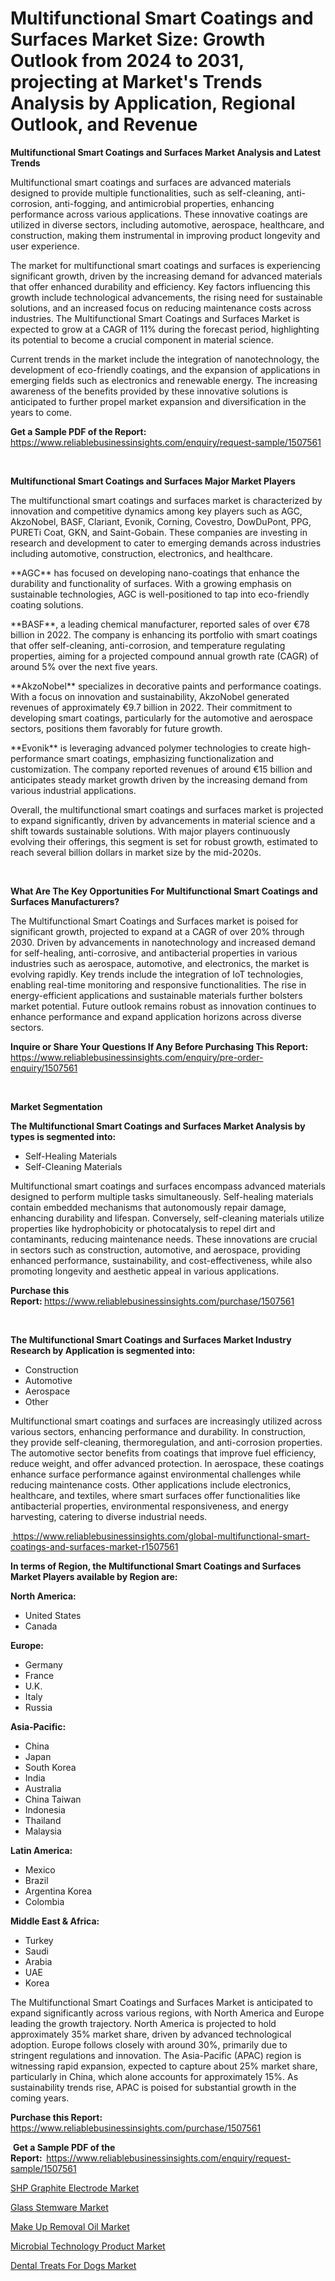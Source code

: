 <p><h1>Multifunctional Smart Coatings and Surfaces Market Size: Growth Outlook from 2024 to 2031, projecting at Market's Trends Analysis by Application, Regional Outlook, and Revenue</h1></p><p><strong>Multifunctional Smart Coatings and Surfaces Market Analysis and Latest Trends</strong></p>
<p><p>Multifunctional smart coatings and surfaces are advanced materials designed to provide multiple functionalities, such as self-cleaning, anti-corrosion, anti-fogging, and antimicrobial properties, enhancing performance across various applications. These innovative coatings are utilized in diverse sectors, including automotive, aerospace, healthcare, and construction, making them instrumental in improving product longevity and user experience.</p><p>The market for multifunctional smart coatings and surfaces is experiencing significant growth, driven by the increasing demand for advanced materials that offer enhanced durability and efficiency. Key factors influencing this growth include technological advancements, the rising need for sustainable solutions, and an increased focus on reducing maintenance costs across industries. The Multifunctional Smart Coatings and Surfaces Market is expected to grow at a CAGR of 11% during the forecast period, highlighting its potential to become a crucial component in material science.</p><p>Current trends in the market include the integration of nanotechnology, the development of eco-friendly coatings, and the expansion of applications in emerging fields such as electronics and renewable energy. The increasing awareness of the benefits provided by these innovative solutions is anticipated to further propel market expansion and diversification in the years to come.</p></p>
<p><strong>Get a Sample PDF of the Report:&nbsp;</strong> <a href="https://www.reliablebusinessinsights.com/enquiry/request-sample/1507561">https://www.reliablebusinessinsights.com/enquiry/request-sample/1507561</a></p>
<p>&nbsp;</p>
<p><strong>Multifunctional Smart Coatings and Surfaces Major Market Players</strong></p>
<p><p>The multifunctional smart coatings and surfaces market is characterized by innovation and competitive dynamics among key players such as AGC, AkzoNobel, BASF, Clariant, Evonik, Corning, Covestro, DowDuPont, PPG, PURETi Coat, GKN, and Saint-Gobain. These companies are investing in research and development to cater to emerging demands across industries including automotive, construction, electronics, and healthcare.</p><p>**AGC** has focused on developing nano-coatings that enhance the durability and functionality of surfaces. With a growing emphasis on sustainable technologies, AGC is well-positioned to tap into eco-friendly coating solutions.</p><p>**BASF**, a leading chemical manufacturer, reported sales of over €78 billion in 2022. The company is enhancing its portfolio with smart coatings that offer self-cleaning, anti-corrosion, and temperature regulating properties, aiming for a projected compound annual growth rate (CAGR) of around 5% over the next five years.</p><p>**AkzoNobel** specializes in decorative paints and performance coatings. With a focus on innovation and sustainability, AkzoNobel generated revenues of approximately €9.7 billion in 2022. Their commitment to developing smart coatings, particularly for the automotive and aerospace sectors, positions them favorably for future growth.</p><p>**Evonik** is leveraging advanced polymer technologies to create high-performance smart coatings, emphasizing functionalization and customization. The company reported revenues of around €15 billion and anticipates steady market growth driven by the increasing demand from various industrial applications.</p><p>Overall, the multifunctional smart coatings and surfaces market is projected to expand significantly, driven by advancements in material science and a shift towards sustainable solutions. With major players continuously evolving their offerings, this segment is set for robust growth, estimated to reach several billion dollars in market size by the mid-2020s.</p></p>
<p>&nbsp;</p>
<p><strong>What Are The Key Opportunities For Multifunctional Smart Coatings and Surfaces Manufacturers?</strong></p>
<p><p>The Multifunctional Smart Coatings and Surfaces market is poised for significant growth, projected to expand at a CAGR of over 20% through 2030. Driven by advancements in nanotechnology and increased demand for self-healing, anti-corrosive, and antibacterial properties in various industries such as aerospace, automotive, and electronics, the market is evolving rapidly. Key trends include the integration of IoT technologies, enabling real-time monitoring and responsive functionalities. The rise in energy-efficient applications and sustainable materials further bolsters market potential. Future outlook remains robust as innovation continues to enhance performance and expand application horizons across diverse sectors.</p></p>
<p><strong>Inquire or Share Your Questions If Any Before Purchasing This Report:</strong> <a href="https://www.reliablebusinessinsights.com/enquiry/pre-order-enquiry/1507561">https://www.reliablebusinessinsights.com/enquiry/pre-order-enquiry/1507561</a></p>
<p>&nbsp;</p>
<p><strong>Market Segmentation</strong></p>
<p><strong>The Multifunctional Smart Coatings and Surfaces Market Analysis by types is segmented into:</strong></p>
<p><ul><li>Self-Healing Materials</li><li>Self-Cleaning Materials</li></ul></p>
<p><p>Multifunctional smart coatings and surfaces encompass advanced materials designed to perform multiple tasks simultaneously. Self-healing materials contain embedded mechanisms that autonomously repair damage, enhancing durability and lifespan. Conversely, self-cleaning materials utilize properties like hydrophobicity or photocatalysis to repel dirt and contaminants, reducing maintenance needs. These innovations are crucial in sectors such as construction, automotive, and aerospace, providing enhanced performance, sustainability, and cost-effectiveness, while also promoting longevity and aesthetic appeal in various applications.</p></p>
<p><strong>Purchase this Report:&nbsp;</strong><a href="https://www.reliablebusinessinsights.com/purchase/1507561">https://www.reliablebusinessinsights.com/purchase/1507561</a></p>
<p>&nbsp;</p>
<p><strong>The Multifunctional Smart Coatings and Surfaces Market Industry Research by Application is segmented into:</strong></p>
<p><ul><li>Construction</li><li>Automotive</li><li>Aerospace</li><li>Other</li></ul></p>
<p><p>Multifunctional smart coatings and surfaces are increasingly utilized across various sectors, enhancing performance and durability. In construction, they provide self-cleaning, thermoregulation, and anti-corrosion properties. The automotive sector benefits from coatings that improve fuel efficiency, reduce weight, and offer advanced protection. In aerospace, these coatings enhance surface performance against environmental challenges while reducing maintenance costs. Other applications include electronics, healthcare, and textiles, where smart surfaces offer functionalities like antibacterial properties, environmental responsiveness, and energy harvesting, catering to diverse industrial needs.</p></p>
<p><a href="https://www.reliablebusinessinsights.com/global-multifunctional-smart-coatings-and-surfaces-market-r1507561">&nbsp;https://www.reliablebusinessinsights.com/global-multifunctional-smart-coatings-and-surfaces-market-r1507561</a></p>
<p><strong>In terms of Region, the Multifunctional Smart Coatings and Surfaces Market Players available by Region are:</strong></p>
<p>
    <p> <strong> North America: </strong>
        <ul>
            <li>United States</li>
            <li>Canada</li>
        </ul>
        </p> 
    <p> <strong> Europe: </strong>
        <ul>
            <li>Germany</li>
            <li>France</li>
            <li>U.K.</li>
            <li>Italy</li>
            <li>Russia</li>
        </ul>
        </p> 
    <p> <strong> Asia-Pacific: </strong>
        <ul>
            <li>China</li>
            <li>Japan</li>
            <li>South Korea</li>
            <li>India</li>
            <li>Australia</li>
            <li>China Taiwan</li>
            <li>Indonesia</li>
            <li>Thailand</li>
            <li>Malaysia</li>
        </ul>
        </p> 
    <p> <strong> Latin America: </strong>
        <ul>
            <li>Mexico</li>
            <li>Brazil</li>
            <li>Argentina Korea</li>
            <li>Colombia</li>
        </ul>
        </p> 
    <p> <strong> Middle East & Africa: </strong>
        <ul>
            <li>Turkey</li>
            <li>Saudi</li>
            <li>Arabia</li>
            <li>UAE</li>
            <li>Korea</li>
        </ul>
    </p>
    </p>
<p><p>The Multifunctional Smart Coatings and Surfaces Market is anticipated to expand significantly across various regions, with North America and Europe leading the growth trajectory. North America is projected to hold approximately 35% market share, driven by advanced technological adoption. Europe follows closely with around 30%, primarily due to stringent regulations and innovation. The Asia-Pacific (APAC) region is witnessing rapid expansion, expected to capture about 25% market share, particularly in China, which alone accounts for approximately 15%. As sustainability trends rise, APAC is poised for substantial growth in the coming years.</p></p>
<p><strong>Purchase this Report: </strong><a href="https://www.reliablebusinessinsights.com/purchase/1507561">https://www.reliablebusinessinsights.com/purchase/1507561</a></p>
<p>&nbsp;<strong>Get a Sample PDF of the Report:&nbsp;&nbsp;</strong><a href="https://www.reliablebusinessinsights.com/enquiry/request-sample/1507561">https://www.reliablebusinessinsights.com/enquiry/request-sample/1507561</a></p>
<p><strong></strong></p>
<p><p><a href="https://www.linkedin.com/pulse/shp-graphite-electrode-market-forecasts-trends-impact-analysis-8ue7e?trackingId=tiZVx406Snyk6P0DNRTOPQ%3D%3D">SHP Graphite Electrode Market</a></p><p><a href="https://issuu.com/reportprime-2/docs/glass-stemware-market-size-2030.ppt_af636988ded623">Glass Stemware Market</a></p><p><a href="https://issuu.com/reportprime-2/docs/make-up-removal-oil-market-size-203_de92adad3053e5">Make Up Removal Oil Market</a></p><p><a href="https://github.com/MaryNelson695/Market-Research-Report-List-1/blob/main/microbial-technology-product-market.md">Microbial Technology Product Market</a></p><p><a href="https://www.linkedin.com/pulse/analyzing-dental-treats-dogs-market-dynamics-growth-drivers-zsmte">Dental Treats For Dogs Market</a></p></p>